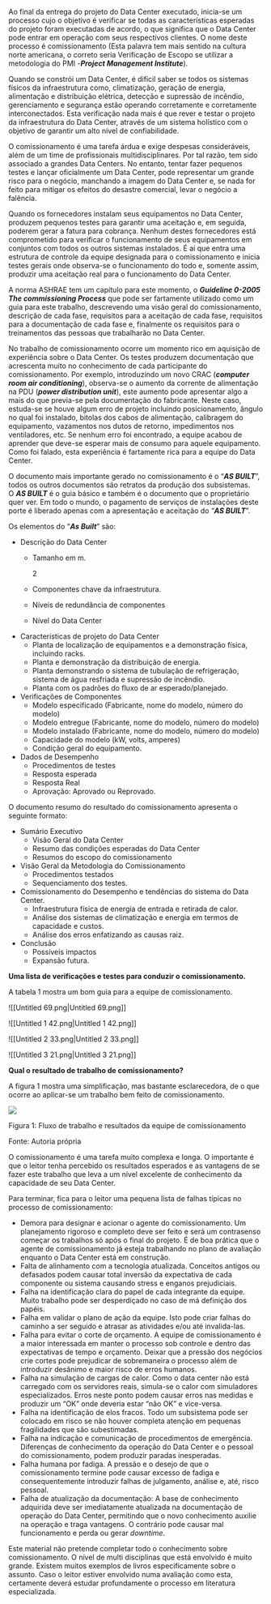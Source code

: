 Ao final da entrega do projeto do Data Center executado, inicia-se um processo cujo o objetivo é verificar se todas as características esperadas do projeto foram executadas de acordo, o que significa que o Data Center pode entrar em operação com seus respectivos clientes. O nome deste processo é comissionamento (Esta palavra tem mais sentido na cultura norte americana, o correto seria Verificação de Escopo se utilizar a metodologia do PMI -_**Project Management Institute**_).

Quando se constrói um Data Center, é difícil saber se todos os sistemas físicos da infraestrutura como, climatização, geração de energia, alimentação e distribuição elétrica, detecção e supressão de incêndio, gerenciamento e segurança estão operando corretamente e corretamente interconectados. Esta verificação nada mais é que rever e testar o projeto da infraestrutura do Data Center, através de um sistema holístico com o objetivo de garantir um alto nível de confiabilidade.

O comissionamento é uma tarefa árdua e exige despesas consideráveis, além de um time de profissionais multidisciplinares. Por tal razão, tem sido associado a grandes Data Centers. No entanto, tentar fazer pequenos testes e lançar oficialmente um Data Center, pode representar um grande risco para o negócio, manchando a imagem do Data Center e, se nada for feito para mitigar os efeitos do desastre comercial, levar o negócio a falência.

Quando os fornecedores instalam seus equipamentos no Data Center, produzem pequenos testes para garantir uma aceitação e, em seguida, poderem gerar a fatura para cobrança. Nenhum destes fornecedores está comprometido para verificar o funcionamento de seus equipamentos em conjuntos com todos os outros sistemas instalados. É aí que entra uma estrutura de controle da equipe designada para o comissionamento e inicia testes gerais onde observa-se o funcionamento do todo e, somente assim, produzir uma aceitação real para o funcionamento do Data Center.

A norma ASHRAE tem um capítulo para este momento, o _**Guideline 0-2005 The commissioning Process**_ que pode ser fartamente utilizado como um guia para este trabalho, descrevendo uma visão geral do comissionamento, descrição de cada fase, requisitos para a aceitação de cada fase, requisitos para a documentação de cada fase e, finalmente os requisitos para o treinamentos das pessoas que trabalharão no Data Center.

No trabalho de comissionamento ocorre um momento rico em aquisição de experiência sobre o Data Center. Os testes produzem documentação que acrescenta muito no conhecimento de cada participante do comissionamento. Por exemplo, introduzindo um novo CRAC (_**computer room air conditioning**_), observa-se o aumento da corrente de alimentação na PDU (_**power distribution unit**_), este aumento pode apresentar algo a mais do que previa-se pela documentação do fabricante. Neste caso, estuda-se se houve algum erro de projeto incluindo posicionamento, ângulo no qual foi instalado, bitolas dos cabos de alimentação, calibragem do equipamento, vazamentos nos dutos de retorno, impedimentos nos ventiladores, etc. Se nenhum erro foi encontrado, a equipe acabou de aprender que deve-se esperar mais de consumo para aquele equipamento. Como foi falado, esta experiência é fartamente rica para a equipe do Data Center.

O documento mais importante gerado no comissionamento é o “_**AS BUILT**_”, todos os outros documentos são retratos da produção dos subsistemas. O _**AS BUILT**_ é o guia básico e também é o documento que o proprietário quer ver. Em todo o mundo, o pagamento de serviços de instalações deste porte é liberado apenas com a apresentação e aceitação do “_**AS BUILT**_”.

Os elementos do “_**As Built**_” são:

- Descrição do Data Center
    - Tamanho em m.
        
        2
        
    - Componentes chave da infraestrutura.
    - Níveis de redundância de componentes
    - Nível do Data Center
- Características de projeto do Data Center
    - Planta de localização de equipamentos e a demonstração física, incluindo racks.
    - Planta e demonstração da distribuição de energia.
    - Planta demonstrando o sistema de tubulação de refrigeração, sistema de água resfriada e supressão de incêndio.
    - Planta com os padrões do fluxo de ar esperado/planejado.
- Verificações de Componentes
    - Modelo especificado (Fabricante, nome do modelo, número do modelo)
    - Modelo entregue (Fabricante, nome do modelo, número do modelo)
    - Modelo instalado (Fabricante, nome do modelo, número do modelo)
    - Capacidade do modelo (kW, volts, amperes)
    - Condição geral do equipamento.
- Dados de Desempenho
    - Procedimentos de testes
    - Resposta esperada
    - Resposta Real
    - Aprovação: Aprovado ou Reprovado.

O documento resumo do resultado do comissionamento apresenta o seguinte formato:

- Sumário Executivo
    - Visão Geral do Data Center
    - Resumo das condições esperadas do Data Center
    - Resumos do escopo do comissionamento
- Visão Geral da Metodologia do Comissionamento
    - Procedimentos testados
    - Sequenciamento dos testes.
- Comissionamento do Desempenho e tendências do sistema do Data Center.
    - Infraestrutura física de energia de entrada e retirada de calor.
    - Análise dos sistemas de climatização e energia em termos de capacidade e custos.
    - Análise dos erros enfatizando as causas raiz.
- Conclusão
    - Possíveis impactos
    - Expansão futura.

**Uma lista de verificações e testes para conduzir o comissionamento.**

A tabela 1 mostra um bom guia para a equipe de comissionamento.

![[Untitled 69.png|Untitled 69.png]]

![[Untitled 1 42.png|Untitled 1 42.png]]

![[Untitled 2 33.png|Untitled 2 33.png]]

![[Untitled 3 21.png|Untitled 3 21.png]]

**Qual o resultado de trabalho de comissionamento?**

A figura 1 mostra uma simplificação, mas bastante esclarecedora, de o que ocorre ao aplicar-se um trabalho bem feito de comissionamento.

[![](https://img.uninove.br/static/0/0/0/0/0/0/0/2/7/3/1/273142/14427.jpg)](https://img.uninove.br/static/0/0/0/0/0/0/0/2/7/3/1/273142/14427.jpg)

Figura 1: Fluxo de trabalho e resultados da equipe de comissionamento

Fonte: Autoria própria

O comissionamento é uma tarefa muito complexa e longa. O importante é que o leitor tenha percebido os resultados esperados e as vantagens de se fazer este trabalho que leva a um nível excelente de conhecimento da capacidade de seu Data Center.

Para terminar, fica para o leitor uma pequena lista de falhas típicas no processo de comissionamento:

- Demora para designar e acionar o agente do comissionamento. Um planejamento rigoroso e completo deve ser feito e será um contrasenso começar os trabalhos só após o final do projeto. É de boa prática que o agente de comissionamento já esteja trabalhando no plano de avaliação enquanto o Data Center está em construção.
- Falta de alinhamento com a tecnologia atualizada. Conceitos antigos ou defasados podem causar total inversão da expectativa de cada componente ou sistema causando stress e enganos prejudiciais.
- Falha na identificação clara do papel de cada integrante da equipe. Muito trabalho pode ser desperdiçado no caso de má definição dos papéis.
- Falha em validar o plano de ação da equipe. Isto pode criar falhas do caminho a ser seguido e atrasar as atividades e/ou até invalida-las.
- Falha para evitar o corte de orçamento. A equipe de comissionamento é a maior interessada em manter o processo sob controle e dentro das expectativas de tempo e orçamento. Deixar que a pressão dos negócios crie cortes pode prejudicar de sobremaneira o processo além de introduzir desânimo e maior risco de erros humanos.
- Falha na simulação de cargas de calor. Como o data center não está carregado com os servidores reais, simula-se o calor com simuladores especializados. Erros neste ponto podem causar erros nas medidas e produzir um “OK” onde deveria estar “não OK” e vice-versa.
- Falha na identificação de elos fracos. Todo um subsistema pode ser colocado em risco se não houver completa atenção em pequenas fragilidades que são subestimadas.
- Falha na indicação e comunicação de procedimentos de emergência. Diferenças de conhecimento da operação do Data Center e o pessoal do comissionamento, podem produzir paradas inesperadas.
- Falha humana por fadiga. A pressão e o desejo de que o comissionamento termine pode causar excesso de fadiga e consequentemente introduzir falhas de julgamento, análise e, até, risco pessoal.
- Falha de atualização da documentação: A base de conhecimento adquirida deve ser imediatamente atualizada na documentação de operação do Data Center, permitindo que o novo conhecimento auxilie na operação e traga vantagens. O contrário pode causar mal funcionamento e perda ou gerar _downtime_.

Este material não pretende completar todo o conhecimento sobre comissionamento. O nível de multi disciplinas que está envolvido é muito grande. Existem muitos exemplos de livros especificamente sobre o assunto. Caso o leitor estiver envolvido numa avaliação como esta, certamente deverá estudar profundamente o processo em literatura especializada.